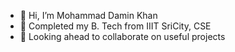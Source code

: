 - 👋 Hi, I’m Mohammad Damin Khan
- 🏫 Completed my B. Tech from IIIT SriCity, CSE
- 💞️ Looking ahead to collaborate on useful projects

<!---
daminace325/daminace325 is a ✨ special ✨ repository because its `README.md` (this file) appears on your GitHub profile.
You can click the Preview link to take a look at your changes.
--->
